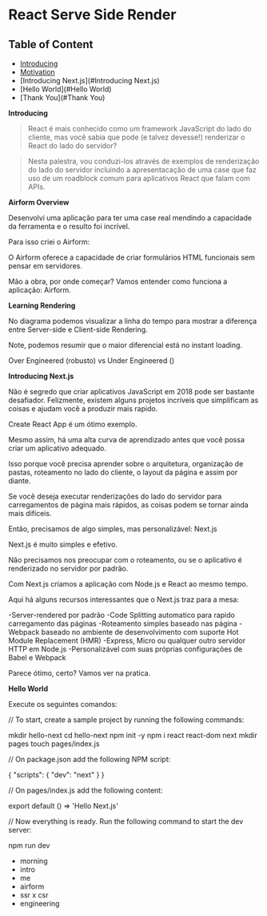 # React Serve Side Render

## Table of Content

- [Introducing](#Introducing)
- [Motivation](#Motivation)
- [Introducing Next.js](#Introducing Next.js)
- [Hello World](#Hello World)
- [Thank You](#Thank You)

**Introducing**

> React é mais conhecido como um framework JavaScript do lado do cliente, mas você sabia que pode (e talvez devesse!) renderizar o React do lado do servidor?

> Nesta palestra, vou conduzi-los através de exemplos de renderização do lado do servidor incluindo a apresentacação de uma case que faz uso de um roadblock comum para aplicativos React que falam com APIs.

**Airform Overview**

Desenvolvi uma aplicação para ter uma case real mendindo a capacidade da ferramenta e o resulto foi incrível.

Para isso criei o Airform:

O Airform oferece a capacidade de criar formulários HTML funcionais sem pensar em servidores.

Mão a obra, por onde começar? Vamos entender como funciona a aplicação: Airform.

**Learning Rendering**

No diagrama podemos visualizar a linha do tempo para mostrar a diferença entre Server-side e Client-side Rendering.

Note, podemos resumir que o maior diferencial está no instant loading.

Over Engineered (robusto) vs Under Engineered ()

**Introducing Next.js**

Não é segredo que criar aplicativos JavaScript em 2018 pode ser bastante desafiador. Felizmente, existem alguns projetos incríveis que simplificam as coisas e ajudam você a produzir mais rapido.

Create React App é um ótimo exemplo.

Mesmo assim, há uma alta curva de aprendizado antes que você possa criar um aplicativo adequado.

Isso porque você precisa aprender sobre o arquitetura, organização de pastas, roteamento no lado do cliente, o layout da página e assim por diante.

Se você deseja executar renderizações do lado do servidor para carregamentos de página mais rápidos, as coisas podem se tornar ainda mais difíceis.

Então, precisamos de algo simples, mas personalizável: Next.js

Next.js é muito simples e efetivo.

Não precisamos nos preocupar com o roteamento, ou se o aplicativo é renderizado no servidor por padrão.

Com Next.js criamos a aplicação com Node.js e React ao mesmo tempo.

Aqui há alguns recursos interessantes que o Next.js traz para a mesa:

-Server-rendered por padrão
-Code Splitting automatico para rapido carregamento das páginas
-Roteamento simples baseado nas página
-Webpack baseado no ambiente de desenvolvimento com suporte Hot Module Replacement (HMR)
-Express, Micro ou qualquer outro servidor HTTP em Node.js
-Personalizável com suas próprias configurações de Babel e Webpack

Parece ótimo, certo? Vamos ver na pratica.

**Hello World**

Execute os seguintes comandos:

// To start, create a sample project by running the following commands:

mkdir hello-next
cd hello-next
npm init -y
npm i react react-dom next
mkdir pages
touch pages/index.js

// On package.json add the following NPM script:

{
"scripts": { "dev": "next" }
}

// On pages/index.js add the following content:

export default () => 'Hello Next.js'

// Now everything is ready. Run the following command to start the dev server:

npm run dev

- morning
- intro
- me
- airform
- ssr x csr
- engineering
